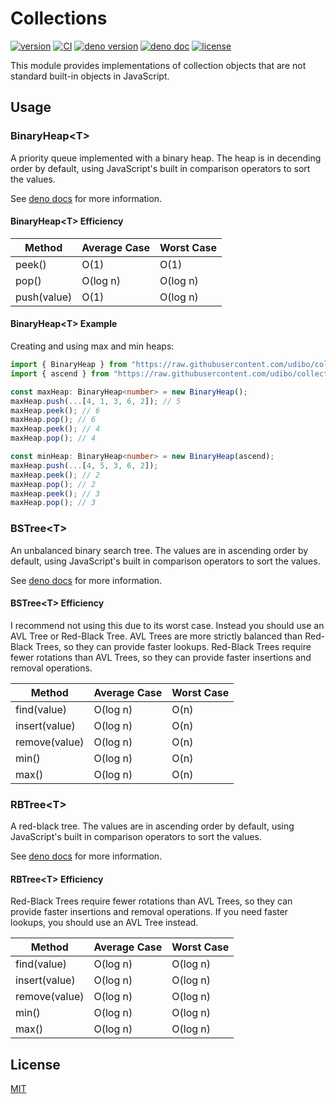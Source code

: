# Collections

[![version](https://img.shields.io/badge/release-v0.2.3-success)](https://github.com/udibo/collections/tree/v0.2.3)
[![CI](https://github.com/udibo/collections/workflows/CI/badge.svg)](https://github.com/udibo/collections/actions?query=workflow%3ACI)
[![deno version](https://img.shields.io/badge/deno-v1.1.2-success)](https://github.com/denoland/deno/tree/v1.1.2)
[![deno doc](https://doc.deno.land/badge.svg)](https://doc.deno.land/https/raw.githubusercontent.com/udibo/collections/v0.2.3/mod.ts)
[![license](https://img.shields.io/github/license/udibo/collections)](https://github.com/udibo/collections/blob/master/LICENSE)

This module provides implementations of collection objects that are not standard built-in objects in JavaScript.

## Usage

### BinaryHeap<T\>

A priority queue implemented with a binary heap. The heap is in decending order by default,
using JavaScript's built in comparison operators to sort the values.

See [deno docs](https://doc.deno.land/https/raw.githubusercontent.com/udibo/collections/v0.2.3/mod.ts#BinaryHeap) for more information.

#### BinaryHeap<T\> Efficiency

| Method | Average Case | Worst Case |
|---|---|---|
| peek() | O(1) | O(1) |
| pop() | O(log n) | O(log n) |
| push(value) | O(1) | O(log n) |

#### BinaryHeap<T\> Example

Creating and using max and min heaps:

```ts
import { BinaryHeap } from "https://raw.githubusercontent.com/udibo/collections/v0.2.3/binary_heap.ts";
import { ascend } from "https://raw.githubusercontent.com/udibo/collections/v0.2.3/comparators.ts";

const maxHeap: BinaryHeap<number> = new BinaryHeap();
maxHeap.push(...[4, 1, 3, 6, 2]); // 5
maxHeap.peek(); // 6
maxHeap.pop(); // 6
maxHeap.peek(); // 4
maxHeap.pop(); // 4

const minHeap: BinaryHeap<number> = new BinaryHeap(ascend);
maxHeap.push(...[4, 5, 3, 6, 2]);
maxHeap.peek(); // 2
maxHeap.pop(); // 2
maxHeap.peek(); // 3
maxHeap.pop(); // 3
```

### BSTree<T\>

An unbalanced binary search tree. The values are in ascending order by default,
using JavaScript's built in comparison operators to sort the values.

See [deno docs](https://doc.deno.land/https/raw.githubusercontent.com/udibo/collections/v0.2.3/mod.ts#BSTree) for more information.

#### BSTree<T\> Efficiency

I recommend not using this due to its worst case. Instead you should use an AVL Tree or Red-Black Tree.
AVL Trees are more strictly balanced than Red-Black Trees, so they can provide faster lookups.
Red-Black Trees require fewer rotations than AVL Trees, so they can provide faster insertions and removal operations.

| Method | Average Case | Worst Case |
|---|---|---|
| find(value) | O(log n) | O(n) |
| insert(value) | O(log n) | O(n) |
| remove(value) | O(log n) | O(n) |
| min() | O(log n) | O(n) |
| max() | O(log n) | O(n) |

### RBTree<T\>

A red-black tree. The values are in ascending order by default,
using JavaScript's built in comparison operators to sort the values.

See [deno docs](https://doc.deno.land/https/raw.githubusercontent.com/udibo/collections/v0.2.3/mod.ts#RBTree) for more information.

#### RBTree<T\> Efficiency

Red-Black Trees require fewer rotations than AVL Trees,
so they can provide faster insertions and removal operations.
If you need faster lookups, you should use an AVL Tree instead.

| Method | Average Case | Worst Case |
|---|---|---|
| find(value) | O(log n) | O(log n) |
| insert(value) | O(log n) | O(log n) |
| remove(value) | O(log n) | O(log n) |
| min() | O(log n) | O(log n) |
| max() | O(log n) | O(log n) |

## License

[MIT](LICENSE)
